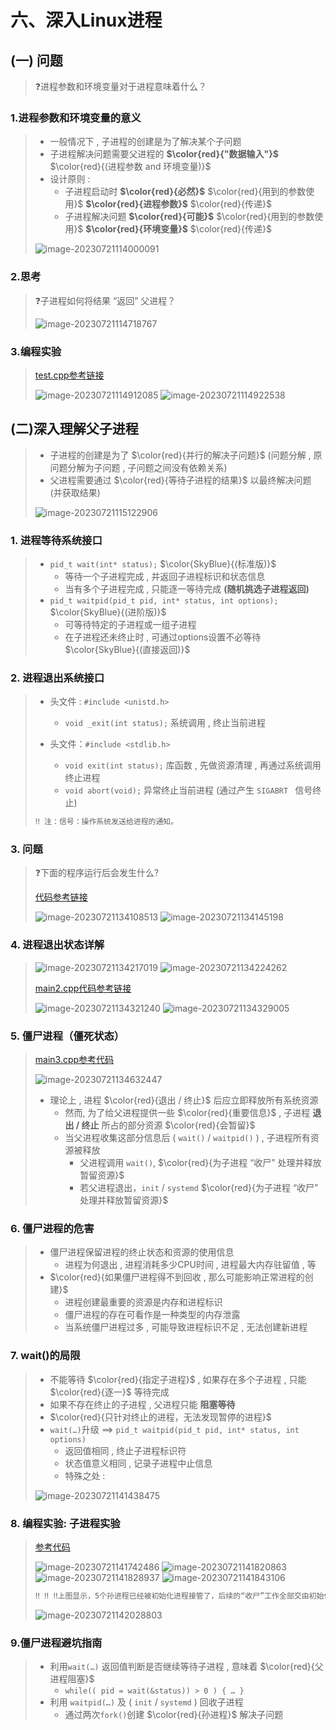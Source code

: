 # 六、深入Linux进程

## (一) 问题

>❓进程参数和环境变量对于进程意味着什么？

### 1.进程参数和环境变量的意义

>* 一般情况下 , 子进程的创建是为了解决某个子问题
>* 子进程解决问题需要父进程的 **$\color{red}{"数据输入"}$** $\color{red}{(进程参数 and 环境变量)}$
>* 设计原则 :
>   * 子进程启动时 **$\color{red}{必然}$** $\color{red}{用到的参数使用}$ **$\color{red}{进程参数}$** $\color{red}{传递}$
>   * 子进程解决问题 **$\color{red}{可能}$** $\color{red}{用到的参数使用}$ **$\color{red}{环境变量}$** $\color{red}{传递}$
>
><img src="六、深入Linux进程.assets/image-20230721114000091.png" alt="image-20230721114000091" />

### 2.思考

>❓子进程如何将结果 “返回” 父进程？
>
><img src="六、深入Linux进程.assets/image-20230721114718767.png" alt="image-20230721114718767" />

### 3.编程实验

>[test.cpp参考链接](https://github.com/WONGZEONJYU/Linux_System_Program/blob/main/5.deep_process/test.cpp)
>
><img src="六、深入Linux进程.assets/image-20230721114912085.png" alt="image-20230721114912085" />
>
><img src="六、深入Linux进程.assets/image-20230721114922538.png" alt="image-20230721114922538" />

## (二)深入理解父子进程

>* 子进程的创建是为了 $\color{red}{并行的解决子问题}$ (问题分解 , 原问题分解为子问题 , 子问题之间没有依赖关系)
>* 父进程需要通过 $\color{red}{等待子进程的结果}$ 以最终解决问题 (并获取结果)
>
><img src="六、深入Linux进程.assets/image-20230721115122906.png" alt="image-20230721115122906" />

### 1. 进程等待系统接口

>* `pid_t wait(int* status);` $\color{SkyBlue}{(标准版)}$
>   * 等待一个子进程完成 , 并返回子进程标识和状态信息
>   * 当有多个子进程完成 , 只能逐一等待完成 **(随机挑选子进程返回)**
>* `pid_t waitpid(pid_t pid, int* status, int options);` $\color{SkyBlue}{(进阶版)}$
>   * 可等待特定的子进程或一组子进程
>   * 在子进程还未终止时 , 可通过options设置不必等待 $\color{SkyBlue}{(直接返回)}$
>

### 2. 进程退出系统接口

>* 头文件 : `#include <unistd.h>`
>   * `void _exit(int status);` 系统调用 , 终止当前进程
>
>* 头文件：`#include <stdlib.h>`
>   * `void exit(int status);` 库函数 , 先做资源清理 , 再通过系统调用终止进程
>   * `void abort(void);` 异常终止当前进程 (通过产生 `SIGABRT ` 信号终止)
>
>
>```tex
>‼️ 注：信号：操作系统发送给进程的通知。
>```

### 3. 问题

> ❓下面的程序运行后会发生什么?
>
> [代码参考链接](https://github.com/WONGZEONJYU/Linux_System_Program/blob/main/5.deep_process/main.cpp)
>
> <img src="六、深入Linux进程.assets/image-20230721134108513.png" alt="image-20230721134108513" />
>
> <img src="六、深入Linux进程.assets/image-20230721134145198.png" alt="image-20230721134145198" />

### 4. 进程退出状态详解

><img src="六、深入Linux进程.assets/image-20230721134217019.png" alt="image-20230721134217019" />
>
><img src="六、深入Linux进程.assets/image-20230721134224262.png" alt="image-20230721134224262" />
>
>[main2.cpp代码参考链接](https://github.com/WONGZEONJYU/Linux_System_Program/blob/main/5.deep_process/main2.cpp)
>
><img src="六、深入Linux进程.assets/image-20230721134321240.png" alt="image-20230721134321240" />
>
><img src="六、深入Linux进程.assets/image-20230721134329005.png" alt="image-20230721134329005" />

### 5. 僵尸进程（僵死状态）

>[main3.cpp参考代码](https://github.com/WONGZEONJYU/Linux_System_Program/blob/main/5.deep_process/main3.cpp)
>
><img src="六、深入Linux进程.assets/image-20230721134632447.png" alt="image-20230721134632447" />
>
>* 理论上 , 进程 $\color{red}{退出 / 终止}$ 后应立即释放所有系统资源
>   * 然而, 为了给父进程提供一些 $\color{red}{重要信息}$ , 子进程 **退出 / 终止** 所占的部分资源 $\color{red}{会暂留}$
>   * 当父进程收集这部分信息后 ( `wait()` / `waitpid()` ) , 子进程所有资源被释放
>     * 父进程调用 `wait()`, $\color{red}{为子进程 “收尸” 处理并释放暂留资源}$
>     * 若父进程退出，`init` / `systemd` $\color{red}{为子进程 “收尸” 处理并释放暂留资源}$

### 6. 僵尸进程的危害

>* 僵尸进程保留进程的终止状态和资源的使用信息
>   * 进程为何退出 , 进程消耗多少CPU时间 , 进程最大内存驻留值 , 等
>* $\color{red}{如果僵尸进程得不到回收 , 那么可能影响正常进程的创建}$
>   * 进程创建最重要的资源是内存和进程标识
>   * 僵尸进程的存在可看作是一种类型的内存泄露
>   * 当系统僵尸进程过多 , 可能导致进程标识不足 , 无法创建新进程

### 7. wait()的局限

>* 不能等待 $\color{red}{指定子进程}$ , 如果存在多个子进程 , 只能 $\color{red}{逐一}$ 等待完成
>* 如果不存在终止的子进程 , 父进程只能 **阻塞等待** 
>* $\color{red}{只针对终止的进程，无法发现暂停的进程}$
>* `wait(…)`升级 ==> `pid_t waitpid(pid_t pid, int* status, int options)`
>   * 返回值相同 , 终止子进程标识符
>   * 状态值意义相同 , 记录子进程中止信息
>   * 特殊之处 : 
>
>
><img src="六、深入Linux进程.assets/image-20230721141438475.png" alt="image-20230721141438475" />

### 8. 编程实验: 子进程实验

>[参考代码](https://github.com/WONGZEONJYU/Linux_System_Program/blob/main/5.deep_process/skill.cpp)
>
><img src="六、深入Linux进程.assets/image-20230721141742486.png" alt="image-20230721141742486" />
>
><img src="六、深入Linux进程.assets/image-20230721141820863.png" alt="image-20230721141820863" />
>
><img src="六、深入Linux进程.assets/image-20230721141828937.png" alt="image-20230721141828937" />
>
><img src="六、深入Linux进程.assets/image-20230721141843106.png" alt="image-20230721141843106" />
>
>```tex
>‼️ ‼️ ‼️上图显示，5个孙进程已经被初始化进程接管了，后续的“收尸”工作全部交由初始化进程处理
>```
>
><img src="六、深入Linux进程.assets/image-20230721142028803.png" alt="image-20230721142028803" />

### 9.僵尸进程避坑指南

>* 利用`wait(…)` 返回值判断是否继续等待子进程 , 意味着 $\color{red}{父进程阻塞}$
>   * `while(( pid = wait(&status)) > 0 ) { … }`
>* 利用 `waitpid(…)` 及 ( `init` / `systemd` ) 回收子进程
>   * 通过两次`fork()`创建 $\color{red}{孙进程}$ 解决子问题


